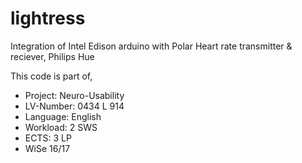 # lightress
Integration of Intel Edison arduino with Polar Heart rate transmitter &amp; reciever, Philips Hue

This code is part of,
* Project: Neuro-Usability 
* LV-Number: 0434 L 914
* Language: English 
* Workload: 2 SWS
* ECTS: 3 LP
* WiSe 16/17
